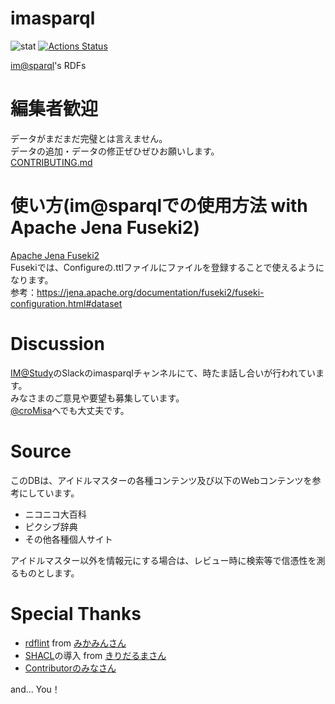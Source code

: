 # imasparql
![stat](https://img.shields.io/badge/dynamic/json.svg?color=green&style=flat-square&label=stat&query=%24.results.bindings%5B%3A1%5D.stat.value&url=https%3A%2F%2Fsparql.crssnky.xyz%2Fspql%2Fimas%2Fquery%3Foutput%3Djson%26query%3DPREFIX%2520rdf%253A%2520%253Chttp%253A%252F%252Fwww.w3.org%252F1999%252F02%252F22-rdf-syntax-ns%2523%253E%2520PREFIX%2520schema%253A%2520%253Chttp%253A%252F%252Fschema.org%252F%253E%2520PREFIX%2520imas%253A%2520%253Chttps%253A%252F%252Fsparql.crssnky.xyz%252Fimasrdf%252FURIs%252Fimas-schema.ttl%2523%253E%2520SELECT%2520%28group_concat%28concat%28%2527%2520%2527%252C%2520str%28%253Fcnt%29%252C%2520%2527%2520%2527%252C%2520if%28contains%28str%28%253Fo%29%252C%2520%2522%2523%2522%29%252C%2520strafter%28str%28%253Fo%29%252C%2520%2522%2523%2522%29%252C%2520strafter%28str%28%253Fo%29%252C%2520str%28schema%253A%29%29%29%252C%2520%2527s%2527%29%253B%2520separator%253D%2527%252C%2527%29%2520as%2520%253Fstat%29%2520WHERE%2520%257B%2520SELECT%2520%253Fo%2520%28COUNT%28%253Fs%29%2520AS%2520%253Fcnt%29%2520WHERE%2520%257B%2520%253Fs%2520rdf%253Atype%2520%253Fo%2520FILTER%2520%28%253Fo%2520IN%2520%28imas%253AIdol%252C%2520imas%253AUnit%252C%2520imas%253AClothes%29%29%2520%257D%2520GROUP%2520BY%2520%253Fo%2520%257D)
[![Actions Status](https://github.com/imas/imasparql/workflows/CI/badge.svg)](https://github.com/imas/imasparql/actions)

[im@sparql](https://sparql.crssnky.xyz/imas/)'s RDFs

# 編集者歓迎
データがまだまだ完璧とは言えません。  
データの追加・データの修正ぜひぜひお願いします。    
[CONTRIBUTING.md](https://github.com/imas/imasparql/blob/master/CONTRIBUTING.md)

# 使い方(im@sparqlでの使用方法 with Apache Jena Fuseki2)
[Apache Jena Fuseki2](https://jena.apache.org/documentation/fuseki2/)  
Fusekiでは、Configureの.ttlファイルにファイルを登録することで使えるようになります。  
参考：https://jena.apache.org/documentation/fuseki2/fuseki-configuration.html#dataset

# Discussion
[IM@Study](https://imas-hack.herokuapp.com/)のSlackのimasparqlチャンネルにて、時たま話し合いが行われています。  
みなさまのご意見や要望も募集しています。  
[@croMisa](https://twitter.com/cromisa)へでも大丈夫です。

# Source
このDBは、アイドルマスターの各種コンテンツ及び以下のWebコンテンツを参考にしています。  

- ニコニコ大百科
- ピクシブ辞典
- その他各種個人サイト

アイドルマスター以外を情報元にする場合は、レビュー時に検索等で信憑性を測るものとします。

# Special Thanks
- [rdflint](https://imas.github.io/rdflint/) from [みかみんさん](https://github.com/takemikami)  
- [SHACL](https://www.w3.org/TR/shacl/)の導入 from [きりだるまさん](https://github.com/kiridaruma)  
- [Contributorのみなさん](https://sparql.crssnky.xyz/imas/contributors/)

and... You！

